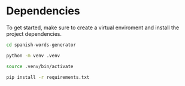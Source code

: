 # Dependencies

To get started, make sure to create a virtual enviroment and install the project dependencies.
```bash
cd spanish-words-generator
```

```bash
python -m venv .venv
```

```bash
source .venv/bin/activate
```


```bash
pip install -r requirements.txt
```
